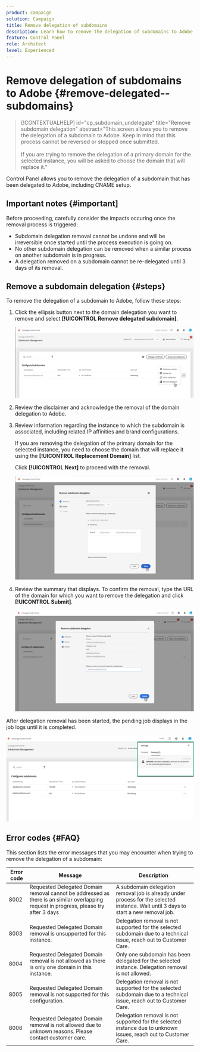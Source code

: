 ```yaml
---
product: campaign
solution: Campaign 
title: Remove delegation of subdomains
description: Learn how to remove the delegation of subdomains to Adobe.
feature: Control Panel
role: Architect
level: Experienced
---
```

# Remove delegation of subdomains to Adobe {#remove-delegated--subdomains}

>[!CONTEXTUALHELP]
>id="cp_subdomain_undelegate"
>title="Remove subdomain delegation"
>abstract="This screen allows you to remove the delegation of a subdomain to Adobe. Keep in mind that this process cannot be reversed or stopped once submitted.<br><br>If you are trying to remove the delegation of a primary domain for the selected instance, you will be asked to choose the domain that will replace it."

Control Panel allows you to remove the delegation of a subdomain that has been delegated to Adobe, including CNAME setup.

## Important notes {#important]

Before proceeding, carefully consider the impacts occuring once the removal process is triggered:

* Subdomain delegation removal cannot be undone and will be irreversible once started until the process execution is going on.
* No other subdomain delegation can be removed when a similar process on another subdomain is in progress.
* A delegation removed on a subdomain cannot be re-delegated until 3 days of its removal.

## Remove a subdomain delegation {#steps}

To remove the delegation of a subdomain to Adobe, follow these steps:

1. Click the ellipsis button next to the domain delegation you want to remove and select **[!UICONTROL Remove delegated subdomain]**.

    ![](assets/undelegate-subdomain.png)

1. Review the disclaimer and acknowledge the removal of the domain delegation to Adobe.

1. Review information regarding the instance to which the subdomain is associated, including related IP affinities and brand configurations.

    If you are removing the delegation of the primary domain for the selected instance, you need to choose the domain that will replace it using the **[!UICONTROL Replacement Domain]** list.
    
    Click **[!UICONTROL Next]** to proceed with the removal.

    ![](assets/undelegate-subdomain-details.png)

1. Review the summary that displays. To confirm the removal, type the URL of the domain for which you want to remove the delegation and click **[!UICONTROL Submit]**.

    ![](assets/undelegate-submit.png)

After delegation removal has been started, the pending job displays in the job logs until it is completed.

![](assets/undelegate-job.png)

## Error codes {#FAQ}

This section lists the error messages that you may encounter when trying to remove the delegation of a subdomain:

|Error code|Message|Description|
|  ---  |  ---  |  ---  |
|8002|Requested Delegated Domain removal cannot be addressed as there is an similar overlapping request in progress, please try after 3 days|A subdomain delegation removal job is already under process for the selected instance. Wait until 3 days to start a new removal job.|
|8003|Requested Delegated Domain removal is unsupported for this instance.|Delegation removal is not supported for the selected subdomain due to a technical issue, reach out to Customer Care.|
|8004|Requested Delegated Domain removal is not allowed as there is only one domain in this instance.|Only one subdomain has been delegated for the selected instance. Delegation removal is not allowed.|
|8005|Requested Delegated Domain removal is not supported for this configuration.|Delegation removal is not supported for the selected subdomain due to a technical issue, reach out to Customer Care.|
|8006|Requested Delegated Domain removal is not allowed due to unknown reasons. Please contact customer care.|Delegation removal is not supported for the selected instance due to unknown issues, reach out to Customer Care.|

